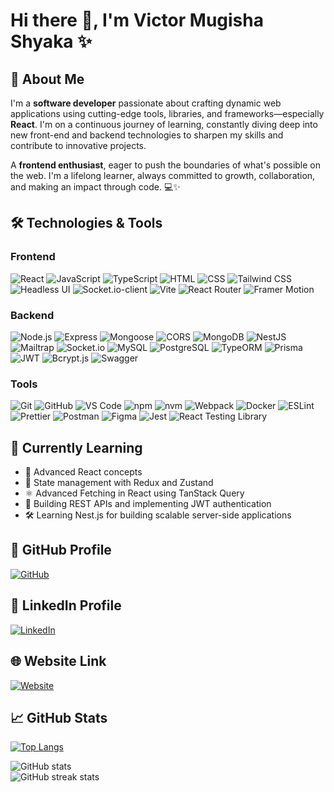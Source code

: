 # Hi there 👋, I'm **Victor Mugisha Shyaka ✨**

## 🚀 About Me
I'm a **software developer** passionate about crafting dynamic web applications using cutting-edge tools, libraries, and frameworks—especially **React**. I'm on a continuous journey of learning, constantly diving deep into new front-end and backend technologies to sharpen my skills and contribute to innovative projects. 

A **frontend enthusiast**, eager to push the boundaries of what's possible on the web. I'm a lifelong learner, always committed to growth, collaboration, and making an impact through code. 💻✨

## 🛠️ Technologies & Tools
### Frontend
![React](https://img.shields.io/badge/-React-61DAFB?logo=react&logoColor=white)
![JavaScript](https://img.shields.io/badge/-JavaScript-F7DF1E?logo=javascript&logoColor=black)
![TypeScript](https://img.shields.io/badge/-TypeScript-3178C6?logo=typescript&logoColor=white)
![HTML](https://img.shields.io/badge/-HTML-E34F26?logo=html5&logoColor=white)
![CSS](https://img.shields.io/badge/-CSS-1572B6?logo=css3&logoColor=white)
![Tailwind CSS](https://img.shields.io/badge/-Tailwind%20CSS-38B2AC?logo=tailwind-css&logoColor=white)
![Headless UI](https://img.shields.io/badge/-Headless%20UI-000000?logo=headlessui&logoColor=white)
![Socket.io-client](https://img.shields.io/badge/-Socket.io-010101?logo=socketdotio&logoColor=white)
![Vite](https://img.shields.io/badge/-Vite-646CFF?logo=vite&logoColor=white)
![React Router](https://img.shields.io/badge/-React%20Router-CA4245?logo=react-router&logoColor=white)
![Framer Motion](https://img.shields.io/badge/-Framer%20Motion-0055FF?logo=framer&logoColor=white)

### Backend
![Node.js](https://img.shields.io/badge/-Node.js-339933?logo=node.js&logoColor=white)
![Express](https://img.shields.io/badge/-Express-000000?logo=express&logoColor=white)
![Mongoose](https://img.shields.io/badge/-Mongoose-880000?logo=mongoose&logoColor=white)
![CORS](https://img.shields.io/badge/-CORS-000000)
![MongoDB](https://img.shields.io/badge/-MongoDB-47A248?logo=mongodb&logoColor=white)
![NestJS](https://img.shields.io/badge/-NestJS-E0234E?logo=nestjs&logoColor=white)
![Mailtrap](https://img.shields.io/badge/-Mailtrap-000000?logo=mailtrap&logoColor=white)
![Socket.io](https://img.shields.io/badge/-Socket.io-010101?logo=socketdotio&logoColor=white)
![MySQL](https://img.shields.io/badge/-MySQL-4479A1?logo=mysql&logoColor=white)
![PostgreSQL](https://img.shields.io/badge/-PostgreSQL-4169E1?logo=postgresql&logoColor=white)
![TypeORM](https://img.shields.io/badge/-TypeORM-FF2D20?logo=typeorm&logoColor=white)
![Prisma](https://img.shields.io/badge/-Prisma-2D3748?logo=prisma&logoColor=white)
![JWT](https://img.shields.io/badge/-JWT-000000?logo=jsonwebtokens&logoColor=white)
![Bcrypt.js](https://img.shields.io/badge/-Bcrypt.js-4A90E2?logo=security&logoColor=white)
![Swagger](https://img.shields.io/badge/-Swagger-85EA2D?logo=swagger&logoColor=black)

### Tools
![Git](https://img.shields.io/badge/-Git-F05032?logo=git&logoColor=white)
![GitHub](https://img.shields.io/badge/-GitHub-181717?logo=github&logoColor=white)
![VS Code](https://img.shields.io/badge/-VS%20Code-007ACC?logo=visual-studio-code&logoColor=white)
![npm](https://img.shields.io/badge/-npm-CB3837?logo=npm&logoColor=white)
![nvm](https://img.shields.io/badge/-nvm-4A90E2?logo=nvm&logoColor=white)
![Webpack](https://img.shields.io/badge/-Webpack-8DD6F9?logo=webpack&logoColor=black)
![Docker](https://img.shields.io/badge/-Docker-2496ED?logo=docker&logoColor=white)
![ESLint](https://img.shields.io/badge/-ESLint-4B32C3?logo=eslint&logoColor=white)
![Prettier](https://img.shields.io/badge/-Prettier-F7B93E?logo=prettier&logoColor=black)
![Postman](https://img.shields.io/badge/-Postman-FF6C37?logo=postman&logoColor=white)
![Figma](https://img.shields.io/badge/-Figma-F24E1E?logo=figma&logoColor=white)
![Jest](https://img.shields.io/badge/-Jest-C21325?logo=jest&logoColor=white)
![React Testing Library](https://img.shields.io/badge/-React%20Testing%20Library-E33332?logo=testing-library&logoColor=white)

## 🌱 Currently Learning
- 🌟 Advanced React concepts
- 🔄 State management with Redux and Zustand
- ⚛️ Advanced Fetching in React using TanStack Query
- 🔐 Building REST APIs and implementing JWT authentication
- 🛠️ Learning Nest.js for building scalable server-side applications

## 🔗 GitHub Profile
[![GitHub](https://img.shields.io/badge/-GitHub-181717?logo=github&logoColor=white)](https://github.com/VictorMugisha)

## 🔗 LinkedIn Profile
[![LinkedIn](https://img.shields.io/badge/-LinkedIn-0A66C2?logo=linkedin&logoColor=white)](https://www.linkedin.com/in/victor-mugisha-shyaka-47b10b233/)

## 🌐 Website Link
[![Website](https://img.shields.io/badge/-Website-000000?logo=icloud&logoColor=white)](https://victormugisha.netlify.app/)

## 📈 GitHub Stats
[![Top Langs](https://github-readme-stats.vercel.app/api/top-langs/?username=VictorMugisha)](https://github.com/anuraghazra/github-readme-stats)

![GitHub stats](https://github-readme-stats.vercel.app/api?username=VictorMugisha&show_icons=true&count_private=true)  
![GitHub streak stats](https://streak-stats.demolab.com/?user=VictorMugisha)  
